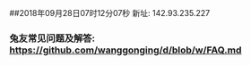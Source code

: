 ##2018年09月28日07时12分07秒 新址: 142.93.235.227
### 兔友常见问题及解答: https://github.com/wanggonging/d/blob/w/FAQ.md
